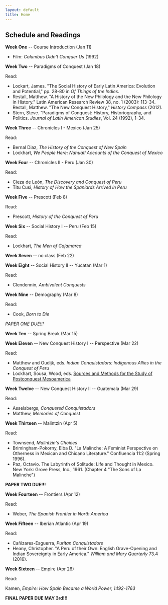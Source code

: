 ```yaml
---
layout: default
title: Home
---
```


## Schedule and Readings

**Week One** -- Course Introduction (Jan 11)

* Film: *Columbus Didn't Conquer Us* (1992)

**Week Two** -- Paradigms of Conquest (Jan 18)

Read:

* Lockart, James. "The Social History of Early Latin America: Evolution and
  Potential," pp. 28-80 in *Of Things of the Indies*.
* Restall, Matthew. "A History of the New Philology and the New Philology in
  History." Latin American Research Review 38, no. 1 (2003): 113-34.
  Restall, Matthew. "The New Conquest History," *History Compass* (2012).
* Stern, Steve. “Paradigms of Conquest: History, Historiography, and Politics.
  *Journal of Latin American Studies*, Vol. 24 (1992), 1-34.



**Week Three** -- Chronicles I - Mexico (Jan 25)

Read: 

*  Bernal Diaz, *The History of the Conquest of New Spain*
*  Lockhart, *We People Here: Nahuatl Accounts of the Conquest of Mexico*

**Week Four** -- Chronicles II - Peru (Jan 30)

Read: 

* Cieza de León, *The Discovery and Conquest of Peru*
* Titu Cusi, *History of How the Spaniards Arrived in Peru*

**Week Five** -- Prescott (Feb 8)

Read:

* Prescott, *History of the Conquest of Peru*

**Week Six** -- Social History I -- Peru (Feb 15)

Read:

* Lockhart, *The Men of Cajamarca*

**Week Seven** -- no class (Feb 22)


**Week Eight** -- Social History II -- Yucatan (Mar 1)

Read:

* Clendennin, *Ambivalent Conquests*


**Week Nine** -- Demography (Mar 8)

Read:

* Cook, *Born to Die*

*PAPER ONE DUE!!!*

**Week Ten** -- Spring Break (Mar 15)


**Week Eleven** -- New Conquest History I -- Perspective (Mar 22)

Read:

* Matthew and Oudijk, eds. *Indian Conquistadors: Indigenous Allies in the
  Conquest of Peru*
* Lockhart, Sousa, Wood, eds. [Sources and Methods for the Study of
  Postconquest Mesoamerica](http://whp.uoregon.edu/Lockhart/index.html)

**Week Twelve** -- New Conquest History II -- Guatemala (Mar 29)

Read:

* Asselsbergs, *Conquered Conquistadors*
* Matthew, *Memories of Conquest*

**Week Thirteen** -- Malintzin (Apr 5)

Read:

* Townsend, *Malintzin's Choices*
* Brimingham-Pokorny, Elba D. "La Malinche: A Feminist Perspective on Otherness
  in Mexican and Chicano Literature." Confluencia 11:2 (Spring 1996).
* Paz, Octavio. The Labyrinth of Solitude: Life and Thought in Mexico. New
  York: Grove Press, Inc., 1961. (Chapter 4 "The Sons of La Malinche")

**PAPER TWO DUE!!!**

**Week Fourteen** -- Frontiers (Apr 12)

Read:

* Weber, *The Spanish Frontier in North America*


**Week Fifteen** -- Iberian Atlantic (Apr 19)

Read:

* Cañizares-Esguerra, *Puritan Conquistadors*
* Heany, Christopher. "A Peru of their Own: English Grave-Opening and Indian
  Sovereignty in Early America." *William and Mary Quarterly* 73.4 (2016).

**Week Sixteen** -- Empire (Apr 26)

Read:

Kamen, *Empire: How Spain Became a World Power, 1492-1763*

**FINAL PAPER DUE MAY 3rd!!!**




